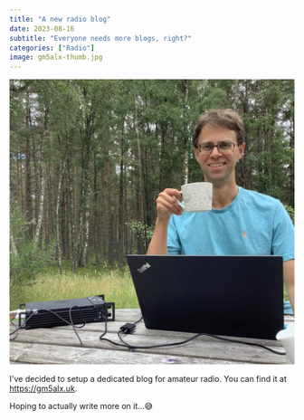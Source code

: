 ```yaml
---
title: "A new radio blog"
date: 2023-08-16
subtitle: "Everyone needs more blogs, right?"
categories: ["Radio"]
image: gm5alx-thumb.jpg
---
```


![Tea and Radio!](gm5alx-thumb.jpg "Tea and Radio!")

I've decided to setup a dedicated blog for amateur radio. You can find it at https://gm5alx.uk.

Hoping to actually write more on it...😅
